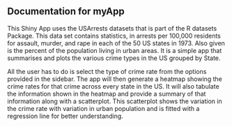 ## Documentation for myApp

This Shiny App uses the USArrests datasets that is part of the R datasets Package. This data set contains statistics, in arrests per 100,000 residents for assault, murder, and rape in each of the 50 US states in 1973. Also given is the percent of the population living in urban areas. It is a simple app that summarises and plots the various crime types in the US grouped by State.

All the user has to do is select the type of crime rate from the options provided in the sidebar. The app will then generate a heatmap showing the crime rates for that crime across every state in the US. It will also tabulate the information shown in the heatmap and provide a summary of that information along with a scatterplot. This scatterplot shows the variation in the crime rate with variation in urban population and is fitted with a regression line for better understanding.  
